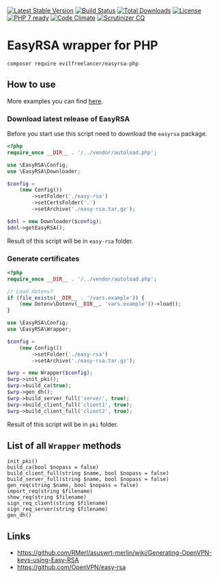 [![Latest Stable Version](https://poser.pugx.org/evilfreelancer/easyrsa-php/v/stable)](https://packagist.org/packages/evilfreelancer/easyrsa-php)
[![Build Status](https://travis-ci.org/EvilFreelancer/easyrsa-php.svg?branch=master)](https://travis-ci.org/EvilFreelancer/easyrsa-php)
[![Total Downloads](https://poser.pugx.org/evilfreelancer/easyrsa-php/downloads)](https://packagist.org/packages/evilfreelancer/easyrsa-php)
[![License](https://poser.pugx.org/evilfreelancer/easyrsa-php/license)](https://packagist.org/packages/evilfreelancer/easyrsa-php)
[![PHP 7 ready](https://php7ready.timesplinter.ch/EvilFreelancer/easyrsa-php/master/badge.svg)](https://travis-ci.org/EvilFreelancer/easyrsa-php)
[![Code Climate](https://codeclimate.com/github/EvilFreelancer/easyrsa-php/badges/gpa.svg)](https://codeclimate.com/github/EvilFreelancer/easyrsa-php)
[![Scrutinizer CQ](https://scrutinizer-ci.com/g/evilfreelancer/easyrsa-php/badges/quality-score.png?b=master)](https://scrutinizer-ci.com/g/evilfreelancer/easyrsa-php/)

# EasyRSA wrapper for PHP

    composer require evilfreelancer/easyrsa-php

## How to use

More examples you can find [here](examples).

### Download latest release of EasyRSA

Before you start use this script need to download the `easyrsa` package.

```php
<?php
require_once __DIR__ . '/../vendor/autoload.php';

use \EasyRSA\Config;
use \EasyRSA\Downloader;

$config =
    (new Config())
        ->setFolder('./easy-rsa')
        ->setCertsFolder('.')
        ->setArchive('./easy-rsa.tar.gz');

$dnl = new Downloader($config);
$dnl->getEasyRSA();
```

Result of this script will be in `easy-rsa` folder.

### Generate certificates

```php
<?php
require_once __DIR__ . '/../vendor/autoload.php';

// Load dotenv?
if (file_exists(__DIR__ . '/vars.example')) {
    (new Dotenv\Dotenv(__DIR__, 'vars.example'))->load();
}

use \EasyRSA\Config;
use \EasyRSA\Wrapper;

$config =
    (new Config())
        ->setFolder('./easy-rsa')
        ->setArchive('./easy-rsa.tar.gz');

$wrp = new Wrapper($config);
$wrp->init_pki();
$wrp->build_ca(true);
$wrp->gen_dh();
$wrp->build_server_full('server', true);
$wrp->build_client_full('client1', true);
$wrp->build_client_full('client2', true);
```

Result of this script will be in `pki` folder.

## List of all `Wrapper` methods

    init_pki()
    build_ca(bool $nopass = false)
    build_client_full(string $name, bool $nopass = false)
    build_server_full(string $name, bool $nopass = false)
    gen_req(string $name, bool $nopass = false)
    import_req(string $filename)
    show_req(string $filename)
    sign_req_client(string $filename)
    sign_req_server(string $filename)
    gen_dh()

## Links

* https://github.com/RMerl/asuswrt-merlin/wiki/Generating-OpenVPN-keys-using-Easy-RSA
* https://github.com/OpenVPN/easy-rsa

